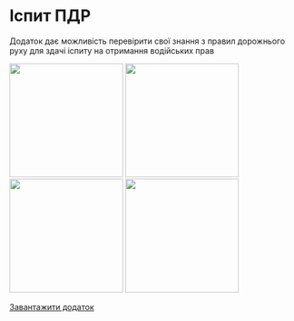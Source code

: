# Іспит ПДР
Додаток дає можливість перевірити свої знання з правил дорожнього руху для здачі іспиту на отримання водійських прав

<img src="https://user-images.githubusercontent.com/12252813/44461168-7c526280-a618-11e8-8ca9-2d652f0bea08.jpg" width="200"/>  <img src="https://user-images.githubusercontent.com/12252813/44461169-7c526280-a618-11e8-815b-b1d8a40d9b8a.jpg" width="200"/>  <img src="https://user-images.githubusercontent.com/12252813/44461170-7c526280-a618-11e8-9e8d-0d9cf507bea2.jpg" width="200"/>  <img src="https://user-images.githubusercontent.com/12252813/44461543-f7684880-a619-11e8-8c31-0ef9cd98dc26.jpg" width="200"/>

[Завантажити додаток](https://github.com/VladYatsenko/TestDAI/blob/master/app/release/app-release.apk)
